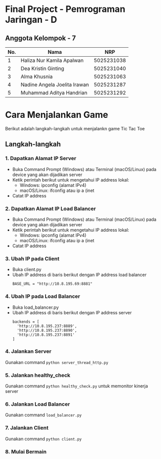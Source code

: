 # Final Project - Pemrograman Jaringan - D


## Anggota Kelompok - 7

| No. | Nama                              | NRP        |
|-----|-----------------------------------|------------|
| 1   | Haliza Nur Kamila Apalwan        | 5025231038 |
| 2   | Dea Kristin Ginting               | 5025231040 |
| 3   | Alma Khusnia                      | 5025231063 |
| 4   | Nadine Angela Joelita Irawan     | 5025231287 |
| 5   | Muhammad Aditya Handrian         | 5025231292 |

# Cara Menjalankan Game

Berikut adalah langkah-langkah untuk menjalankn game Tic Tac Toe
## Langkah-langkah
### 1. Dapatkan Alamat IP Server
- Buka Command Prompt (Windows) atau Terminal (macOS/Linux) pada device yang akan dijadikan server
- Ketik perintah berikut untuk mengetahui IP address lokal:
  - Windows: ipconfig (alamat IPv4)
  - macOS/Linux: ifconfig atau ip a (inet
- Catat IP address
### 2. Dapatkan Alamat IP Load Balancer
- Buka Command Prompt (Windows) atau Terminal (macOS/Linux) pada device yang akan dijadikan server
- Ketik perintah berikut untuk mengetahui IP address lokal:
  - Windows: ipconfig (alamat IPv4)
  - macOS/Linux: ifconfig atau ip a (inet
- Catat IP address
### 3. Ubah IP pada Client
- Buka client.py
- Ubah IP address di baris berikut dengan IP address load balancer
  ```
  BASE_URL = "http://10.8.195.69:8881"
  ```
### 4. Ubah IP pada Load Balancer
- Buka load_balancer.py
- Ubah IP address di baris berikut dengan IP address server
  ```
  backends = [
    'http://10.8.195.237:8889',
    'http://10.8.195.237:8890',
    'http://10.8.195.237:8891'
  ]
  ```
### 4. Jalankan Server
Gunakan command `python server_thread_http.py`
### 5. Jalankan healthy_check
Gunakan command `python healthy_check.py` untuk memonitor kinerja server
### 6. Jalankan Load Balancer
Gunakan command `load_balancer.py`
### 7. Jalankan Client
Gunakan command `python client.py`
### 8. Mulai Bermain
